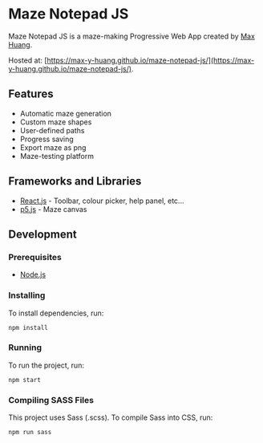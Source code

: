 # Maze Notepad JS

Maze Notepad JS is a maze-making Progressive Web App created by [Max Huang](https://github.com/max-y-huang/).

Hosted at: [https://max-y-huang.github.io/maze-notepad-js/](https://max-y-huang.github.io/maze-notepad-js/).

## Features

* Automatic maze generation
* Custom maze shapes
* User-defined paths
* Progress saving
* Export maze as png
* Maze-testing platform

## Frameworks and Libraries

* [React.js](https://reactjs.org/) - Toolbar, colour picker, help panel, etc...
* [p5.js](https://p5js.org/) - Maze canvas

## Development

### Prerequisites

* [Node.js](https://nodejs.org/)

### Installing

To install dependencies, run:
```
npm install
```

### Running

To run the project, run:
```
npm start
```

### Compiling SASS Files

This project uses Sass (.scss). To compile Sass into CSS, run:
```
npm run sass
```
